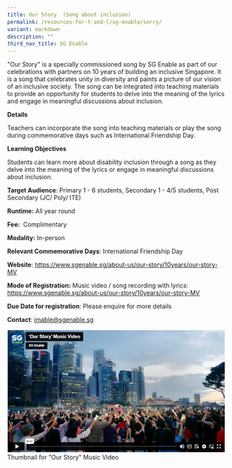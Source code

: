 ```yaml
---
title: Our Story  (Song about inclusion)
permalink: /resources-for-t-and-l/sg-enable/sorry/
variant: markdown
description: ""
third_nav_title: SG Enable
---
```

"Our Story" is a specially commissioned song by SG Enable as part of our celebrations with partners on 10 years of building an inclusive Singapore. It is a song that celebrates unity in diversity and paints a picture of our vision of an inclusive society. The song can be integrated into teaching materials to provide an opportunity for students to delve into the meaning of the lyrics and engage in meaningful discussions about inclusion.

**Details**

Teachers can incorporate the song into teaching materials or play the song during commemorative days such as International Friendship Day.

**Learning Objectives**

Students can learn more about disability inclusion through a song as they delve into the meaning of the lyrics or engage in meaningful discussions about inclusion.

**Target Audience**: Primary 1 - 6 students, Secondary 1 - 4/5 students, Post Secondary (JC/ Poly/ ITE)

**Runtime:** All year round

**Fee:**  Complimentary

**Modality:** In-person

**Relevant Commemorative Days**: International Friendship Day

**Website**: https://www.sgenable.sg/about-us/our-story/10years/our-story-MV

**Mode of Registration:** Music video / song recording with lyrics: https://www.sgenable.sg/about-us/our-story/10years/our-story-MV

**Due Date for registration**: Please enquire for more details

**Contact**: imable@sgenable.sg

![](/images/SKM_1_Our_Story_MV.png)Thumbnail for "Our Story" Music Video